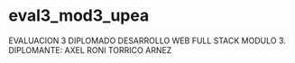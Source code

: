# eval3_mod3_upea
EVALUACION 3 DIPLOMADO DESARROLLO WEB FULL STACK MODULO 3.
DIPLOMANTE: AXEL RONI TORRICO ARNEZ
